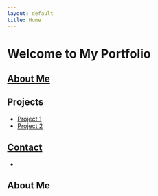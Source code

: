 ```yaml
---
layout: default
title: Home
---
```


# Welcome to My Portfolio

## [About Me](about.md)

## Projects

- [Project 1](project1.md)
- [Project 2](project2.md)

## [Contact](contact.md)

- 

## About Me


